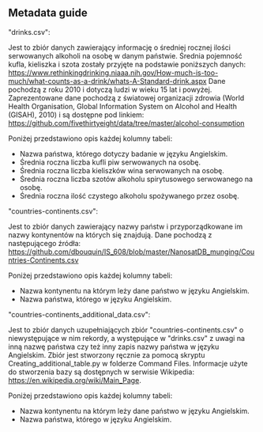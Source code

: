 ## Metadata guide


"drinks.csv":

Jest to zbiór danych zawierający informację o średniej rocznej ilości serwowanych alkoholi na osobę w danym państwie.
Średnia pojemność kufla, kieliszka i szota zostały przyjęte na podstawie poniższych danych:
https://www.rethinkingdrinking.niaaa.nih.gov/How-much-is-too-much/what-counts-as-a-drink/whats-A-Standard-drink.aspx
Dane pochodzą z roku 2010 i dotyczą ludzi w wieku 15 lat i powyżej. Zaprezentowane dane pochodzą z światowej organizacji
zdrowia (World Health Organisation, Global Information System on Alcohol and Health (GISAH), 2010) i są dostępne pod linkiem:
https://github.com/fivethirtyeight/data/tree/master/alcohol-consumption

Poniżej przedstawiono opis każdej kolumny tabeli:
- Nazwa państwa, którego dotyczy badanie w języku Angielskim.
- Średnia roczna liczba kufli piw serwowanych na osobę.
- Średnia roczna liczba kieliszków wina serwowanych na osobę.
- Średnia roczna liczba szotów alkoholu spirytusowego serwowanego na osobę.
- Średnia roczna ilość czystego alkoholu spożywanego przez osobę.


"countries-continents.csv":

Jest to zbiór danych zawierający nazwy państw i przyporządkowane im nazwy kontynentów na których się znajdują.
Dane pochodzą z następującego źródła:
https://github.com/dbouquin/IS_608/blob/master/NanosatDB_munging/Countries-Continents.csv

Poniżej przedstawiono opis każdej kolumny tabeli:
- Nazwa kontynentu na którym leży dane państwo w języku Angielskim.
- Nazwa państwa, którego w języku Angielskim.


"countries-continents_additional_data.csv":

Jest to zbiór danych uzupełniających zbiór "countries-continents.csv" o niewystępujące w nim rekordy, a występujące w
"drinks.csv" z uwagi na inną nazwę państwa czy też inny zapis nazwy państwa w języku Angielskim. Zbiór jest stworzony
ręcznie za pomocą skryptu Creating_additional_table.py w folderze Command Files. Informacje użyte do stworzenia bazy
są dostępnych w serwisie Wikipedia: https://en.wikipedia.org/wiki/Main_Page.

Poniżej przedstawiono opis każdej kolumny tabeli:
- Nazwa kontynentu na którym leży dane państwo w języku Angielskim.
- Nazwa państwa, którego w języku Angielskim.


 

